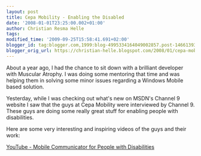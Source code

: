 ```yaml
---
layout: post
title: Cepa Mobility - Enabling the Disabled
date: '2008-01-01T23:25:00.002+01:00'
author: Christian Resma Helle
tags: 
modified_time: '2009-09-25T15:58:41.691+02:00'
blogger_id: tag:blogger.com,1999:blog-4995334164049002857.post-1466139380673023419
blogger_orig_url: https://christian-helle.blogspot.com/2008/01/cepa-mobility-enabling-disabled.html
---
```


About a year ago, I had the chance to sit down with a brilliant developer with Muscular Atrophy. I was doing some mentoring that time and was helping them in solving some minor issues regarding a Windows Mobile based solution.  
  
Yesterday, while I was checking out what's new on MSDN's Channel 9 website I saw that the guys at Cepa Mobility were interviewed by Channel 9. These guys are doing some really great stuff for enabling people with disabilities.  
  
Here are some very interesting and inspiring videos of the guys and their work:  
  
[YouTube - Mobile Communicator for People with Disabilities](http://www.youtube.com/watch?v=-8stlsIN3tU&)